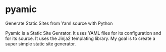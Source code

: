 # pyamic
Generate Static Sites from Yaml source with Python

Pyamic is a Static Site Genrator. It uses YAML files for its configuration and for its source. It uses the Jinja2 templating library. My goal is to create a super simple static site generator.
